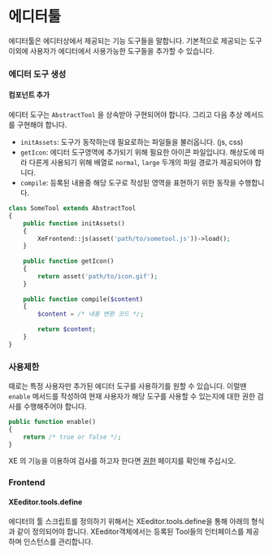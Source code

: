 # 에디터툴
에디터툴은 에디터상에서 제공되는 기능 도구들을 말합니다. 기본적으로 제공되는 도구 이외에 사용자가 에디터에서 사용가능한 도구들을 추가할 수 있습니다.

### 에디터 도구 생성
#### 컴포넌트 추가
에디터 도구는 `AbstractTool` 을 상속받아 구현되어야 합니다. 그리고 다음 추상 메서드를 구현해야 합니다.
* `initAssets`: 도구가 동작하는데 필요로하는 파일들을 불러옵니다. (js, css)
* `getIcon`: 에디터 도구영역에 추가되기 위해 필요한 아이콘 파일입니다. 해상도에 따라 다른게 사용되기 위해 배열로 `normal`, `large` 두개의 파일 경로가 제공되어야 합니다.
* `compile`: 등록된 내용중 해당 도구로 작성된 영역을 표현하기 위한 동작을 수행합니다.

```php
class SomeTool extends AbstractTool
{
    public function initAssets()
    {
        XeFrontend::js(asset('path/to/sometool.js'))->load();
    }
    
    public function getIcon()
    {
        return asset('path/to/icon.gif');
    }
    
    public function compile($content)
    {
        $content = /* 내용 변환 코드 */;
        
        return $content;
    }
}
```

### 사용제한
때로는 특정 사용자만 추가된 에디터 도구를 사용하기를 원할 수 있습니다. 이럴땐 `enable` 메서드를 작성하여 현재 사용자가 해당 도구를 사용할 수 있는지에 대한 권한 검사를 수행해주어야 합니다.

```php
public function enable()
{
    return /* true or false */;
}
```

XE 의 기능을 이용하여 검사를 하고자 한다면 [권한](/service-permission.md) 페이지를 확인해 주십시오.

### Frontend
#### XEeditor.tools.define
에디터의 툴 스크립트를 정의하기 위해서는 XEeditor.tools.define을 통해 아래의 형식과 같이 정의되어야 합니다.
XEeditor객체에서는 등록된 Tool들의 인터페이스를 제공하며 인스턴스를 관리합니다.
